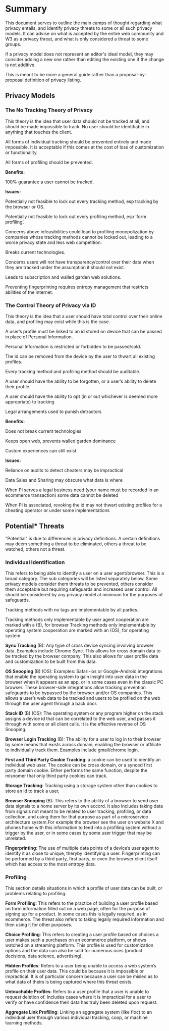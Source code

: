 # Summary

This document serves to outline the main camps of thought regarding what privacy entails, and identify privacy threats to some or all such privacy models.  It can advise on what is accepted by the entire web community and W3 as a privacy threat, and what is only considered a threat to some groups.

If a privacy model does not represent an editor's ideal model, they may consider adding a new one rather than editing the existing one if the change is not additive.

This is meant to be more a general guide rather than a proposal-by-proposal definition of privacy listing.

## Privacy Models

### The No Tracking Theory of Privacy
This theory is the idea that user data should not be tracked at all, and should be made impossible to track. No user should be identifiable in anything that touches the client.

All forms of individual tracking should be prevented entirely and made impossible. It is acceptable if this comes at the cost of loss of customization or functionality.

All forms of profiling should be prevented.

**Benefits:**

100% guarantee a user cannot be tracked.

**Issues:**

Potentially not feasible to lock out every tracking method, esp tracking by the browser or OS.

Potentially not feasible to lock out every profiling method, esp ‘form profiling’. 

Concerns above infeasibilities could lead to profiling monopolization by companies whose tracking methods cannot be locked out, leading to a worse privacy state and less web competition.

Breaks current technologies.

Concerns users will not have transparency/control over their data when they are tracked under the assumption it should not exist.

Leads to subscription and walled garden web solutions.

Preventing fingerprinting requires entropy management that restricts abilities of the internet.


### The Control Theory of Privacy via ID
This theory is the idea that a user should have total control over their online data, and profiling may exist while this is the case.

A user’s profile must be linked to an id stored on device that can be passed in place of Personal Information.

Personal Information is restricted or forbidden to be passed/sold.

The id can be removed from the device by the user to thwart all existing profiles.

Every tracking method and profiling method should be auditable.

A user should have the ability to be forgotten, or a user’s ability to delete their profile.

A user should have the ability to opt (in or out whichever is deemed more appropriate) to tracking

Legal arrangements used to punish detractors

**Benefits:**

Does not break current technologies

Keeps open web, prevents walled garden dominance

Custom experiences can still exist


**Issues:**

Reliance on audits to detect cheaters may be impractical

Data Sales and Sharing may obscure what data is where

When PI serves a legal business need (your name must be recorded in an ecommerce transaction) some data cannot be deleted

When PI is associated, revoking the id may not thwart existing profiles for a cheating operator or under some implementations


## Potential* Threats

"Potential" is due to differences in privacy definitions. A certain definitions may deem something a threat to be eliminated, others a threat to be watched, others not a threat.

### Individual Identification

This refers to being able to identify a user on a user agent/browser. This is a broad category. The sub categories will be listed separately below. Some privacy models consider them threats to be prevented, others consider them acceptable but requiring safeguards and increased user control. All should be considered by any privacy model at minimum for the purposes of safeguards.

Tracking methods with no tags are implementable by all parties. 

Tracking methods only implementable by user agent cooperation are marked with a (B), for browser
Tracking methods only implementable by operating system cooperation are marked with an (OS), for operating system

**Sync Tracking** (B): Any type of cross device syncing involving browser data. Examples include Chrome Sync. This allows for cross domain data to be tracked by the browser company. This also allows for user profile data and customization to be built from this data.

**OS Snooping** (B) (OS): Examples: Safari-ios or Google-Android integrations that enable the operating system to gain insight into user data in the browser when it appears as an app, or in some cases even in the classic PC browser. These browser-side integrations allow tracking prevention safeguards to be bypassed by the browser and/or OS companies. This allows a user’s web data to be tracked and users to be profiled on the web through the user agent through a back door.

**Stack ID** (B) (OS): The operating system or any program higher on the stack assigns a device id that can be correlated to the web user, and passes it through with some or all client calls. It is the effective reverse of OS Snooping.

**Browser Login Tracking** (B): The ability for a user to log in to their browser by some means that exists across domain, enabling the browser or affiliate to individually track them. Examples include gmail/chrome login.

**First and Third Party Cookie Tracking**: a cookie can be used to identify an individual web user. The cookie can be cross domain, or a synced first party domain cookie. Either performs the same function, despite the misnomer that only third party cookies can track.

**Storage Tracking**: Tracking using a storage system other than cookies to store an id to track a user,

**Browser Snooping** (B): This refers to the ability of a browser to send user data signals to a home server by its own accord. It also includes taking data from signals not meant to be related to user tracking, profiling, or data collection, and using them for that purpose as part of a microservice architecture system.For example the browser see the user on website X and phones home with this information to feed into a profiling system without a trigger by the user, or in some cases by some user trigger that may be unrelated.

**Fingerprinting**: The use of multiple data points of a device’s user agent to identify it as close to unique, theryby identifying a user. Fingerprinting can be performed by a third party, first party, or even the browser client itself which has access to the most entropy data.

### Profiling

This section details situations in which a profile of user data can be built, or problems relating to profiling.

**Form Profiling**: This refers to the practice of building a user profile based on form information filled out on a web page, often for the purpose of signing up for a product. In some cases this is legally required, as in ecommerce. The threat also refers to taking legally required information and then using it for other purposes.

**Choice Profiling**: This refers to creating a user profile based on choices a user makes such a purchases on an ecommerce platform, or shows watched on a streaming platform. This profile is used for customization options and the data can also be sold for numerous uses (product decisions, data science, advertising).

**Hidden Profiles**: Refers to a user being unable to access a web system’s profile on their user data. This could be because it is impossible or impractical. It is of particular concern because a user can be misled as to what data of theirs is being captured where this threat exists.

**Untouchable Profiles**: Refers to a user profile that a user is unable to request deletion of. Includes cases where it is impractical for a user to verify or have confidence their data has truly been deleted upon request.

**Aggregate Link Profiling**: Linking an aggregate system (like floc) to an individual user through various individual tracking, coop, or machine learning methods.
